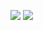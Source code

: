<a href="https://portfolio-ebon-one-82.vercel.app/sanggeon/home" target="_blank"><img src="https://img.shields.io/badge/PORTFOLIO-000000?style=for-the-badge&logo=nextdotjs&logoColor=ffffff"/></a>
<a href="https://mark-up-mu.vercel.app/" target="_blank"><img src="https://img.shields.io/badge/MarkUp-FA6831?style=for-the-badge&logo=printables&logoColor=000000"/></a>